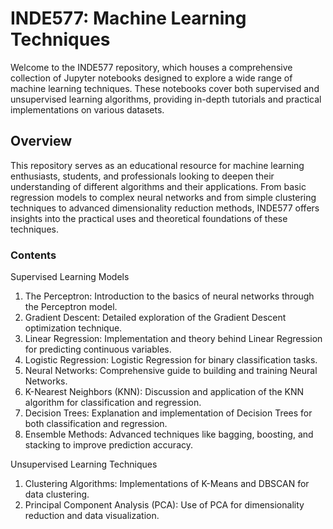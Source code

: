 # INDE577: Machine Learning Techniques
Welcome to the INDE577 repository, which houses a comprehensive collection of Jupyter notebooks designed to explore a wide range of machine learning techniques. These notebooks cover both supervised and unsupervised learning algorithms, providing in-depth tutorials and practical implementations on various datasets.

## Overview
This repository serves as an educational resource for machine learning enthusiasts, students, and professionals looking to deepen their understanding of different algorithms and their applications. From basic regression models to complex neural networks and from simple clustering techniques to advanced dimensionality reduction methods, INDE577 offers insights into the practical uses and theoretical foundations of these techniques.

### Contents

Supervised Learning Models

1. The Perceptron: Introduction to the basics of neural networks through the Perceptron model.
2. Gradient Descent: Detailed exploration of the Gradient Descent optimization technique.
3. Linear Regression: Implementation and theory behind Linear Regression for predicting continuous variables.
4. Logistic Regression: Logistic Regression for binary classification tasks.
5. Neural Networks: Comprehensive guide to building and training Neural Networks.
6. K-Nearest Neighbors (KNN): Discussion and application of the KNN algorithm for classification and regression.
7. Decision Trees: Explanation and implementation of Decision Trees for both classification and regression.
8. Ensemble Methods: Advanced techniques like bagging, boosting, and stacking to improve prediction accuracy.

Unsupervised Learning Techniques
1. Clustering Algorithms: Implementations of K-Means and DBSCAN for data clustering.
2. Principal Component Analysis (PCA): Use of PCA for dimensionality reduction and data visualization.